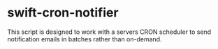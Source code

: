 swift-cron-notifier
===================
This script is designed to work with a servers CRON scheduler to send notification emails in batches rather than on-demand.
